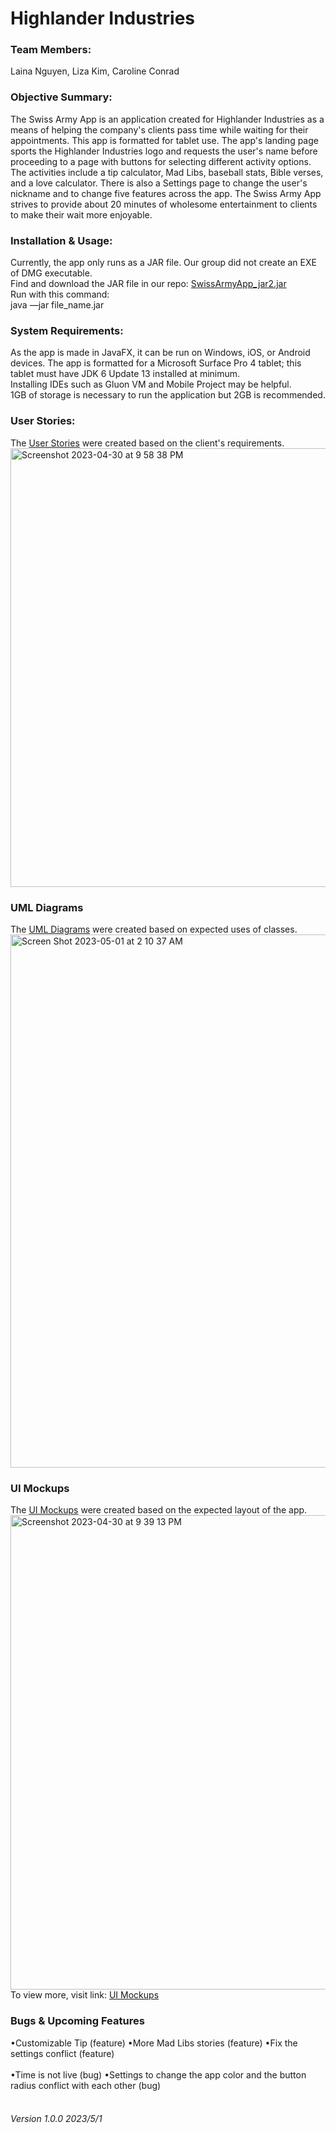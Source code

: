 # Highlander Industries
### Team Members:  
Laina Nguyen, Liza Kim, Caroline Conrad

### Objective Summary:
The Swiss Army App is an application created for Highlander Industries as a means of helping the company's clients pass time while waiting for their appointments. This app is formatted for tablet use. The app's landing page sports the Highlander Industries logo and requests the user's name before proceeding to a page with buttons for selecting different activity options. The activities include a tip calculator, Mad Libs, baseball stats, Bible verses, and a love calculator. There is also a Settings page to change the user's nickname and to change five features across the app. The Swiss Army App strives to provide about 20 minutes of wholesome entertainment to clients to make their wait more enjoyable. 

### Installation & Usage:
Currently, the app only runs as a JAR file. Our group did not create an EXE of DMG executable.<br/>
Find and download the JAR file in our repo: <a href=https://github.com/ElizavKim/SwissArmyApp_CC_EK_LN/tree/main/SwissArmyApp/out/artifacts/SwissArmyApp_jar2 target="_blank">SwissArmyApp_jar2.jar</a><br/>
Run with this command:<br/>
java  —jar file_name.jar <br/>


### System Requirements:
As the app is made in JavaFX, it can be run on Windows, iOS, or Android devices. The app is formatted for a Microsoft Surface Pro 4 tablet; this tablet must have JDK 6 Update 13 installed at minimum.<br />
Installing IDEs such as Gluon VM and Mobile Project may be helpful.<br />
1GB of storage is necessary to run the application but 2GB is recommended.

### User Stories:
The <a href="https://www.figma.com/file/wA9F2tL9kpyJ02dGjgbBEI/CIS-332%3A-Final-Proj-%7C-Swiss-Army-App?node-id=37-110" target="_blank">User Stories</a> were created based on the client's requirements.
<img width="702" alt="Screenshot 2023-04-30 at 9 58 38 PM" src="https://user-images.githubusercontent.com/78044530/235390091-01a209f8-9ef9-4250-ae93-affdc3eefc7a.png">

### UML Diagrams
The <a href="https://www.figma.com/file/wA9F2tL9kpyJ02dGjgbBEI/C>IS-332%3A-Final-Proj-%7C-Swiss-Army-App?node-id=28-110&t=SDeHwCu5MOkNYESU-0" target="_blank">UML Diagrams</a> were created based on expected uses of classes. <img width="853" alt="Screen Shot 2023-05-01 at 2 10 37 AM" src="https://user-images.githubusercontent.com/125468727/235415335-cb5a075b-fd16-4766-bade-367166119309.png">

### UI Mockups
The <a href="https://www.figma.com/file/wA9F2tL9kpyJ02dGjgbBEI/CIS-332%3A-Final-Proj-%7C-Swiss-Army-App?node-id=0-1&t=q5UQZMyribt1AIKf-0" target="_blank"> UI Mockups</a> were created based on the expected layout of the app.
<img width="759" alt="Screenshot 2023-04-30 at 9 39 13 PM" src="https://user-images.githubusercontent.com/78044530/235389739-b9fd9189-dc50-4726-9dfc-90b01c5fcde8.png"> <br />
To view more, visit link: <a href="https://www.figma.com/file/wA9F2tL9kpyJ02dGjgbBEI/CIS-332%3A-Final-Proj-%7C-Swiss-Army-App?node-id=0-1&t=q5UQZMyribt1AIKf-0" target="_blank"> UI Mockups</a>

### Bugs & Upcoming Features
•Customizable Tip (feature)
•More Mad Libs stories (feature)
•Fix the settings conflict (feature)<br/>
<br/>
•Time is not live (bug)
•Settings to change the app color and the button radius conflict with each other (bug)
<br/>
<br/>
###### Version 1.0.0 2023/5/1
